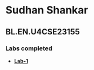 # Sudhan Shankar 
## BL.EN.U4CSE23155

### Labs completed 
- [**Lab-1**](https://github.com/ThESLOwWoLF/ML_Lab_CSE23155/blob/master/Lab01%20CSE23155.ipynb) 
